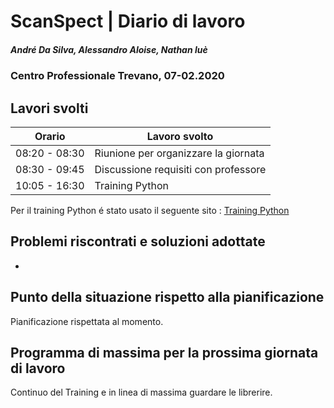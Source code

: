# ScanSpect | Diario di lavoro
##### André Da Silva, Alessandro Aloise, Nathan luè
### Centro Professionale Trevano, 07-02.2020

## Lavori svolti


|Orario        |Lavoro svolto                           |
|--------------|----------------------------------------|
|08:20 - 08:30 | Riunione per organizzare la giornata   |
|08:30 - 09:45 | Discussione requisiti con professore   |
|10:05 - 16:30 | Training Python                        |

Per il training Python é stato usato il seguente sito :  [ Training Python  ](https://www.w3schools.com/python/default.asp)


##  Problemi riscontrati e soluzioni adottate

-

##  Punto della situazione rispetto alla pianificazione

Pianificazione rispettata al momento.

## Programma di massima per la prossima giornata di lavoro

Continuo del Training e in linea di massima guardare le librerire.
